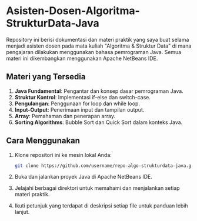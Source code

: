 # Asisten-Dosen-Algoritma-StrukturData-Java
Repository ini berisi dokumentasi dan materi praktik yang saya buat selama menjadi asisten dosen pada mata kuliah "Algoritma & Struktur Data" di mana pengajaran dilakukan menggunakan bahasa pemrograman Java. Semua materi ini dikembangkan menggunakan Apache NetBeans IDE.

## Materi yang Tersedia

1. **Java Fundamental**: Pengantar dan konsep dasar pemrograman Java.
2. **Struktur Kontrol**: Implementasi if-else dan switch-case.
3. **Pengulangan**: Penggunaan for loop dan while loop.
4. **Input-Output**: Penerimaan input dan tampilan output.
5. **Array**: Pemahaman dan penerapan array.
6. **Sorting Algorithms**: Bubble Sort dan Quick Sort dalam konteks Java.

## Cara Menggunakan

1. Klone repositori ini ke mesin lokal Anda:

    ```bash
    git clone https://github.com/username/repo-algo-strukturdata-java.git
    ```

2. Buka dan jalankan proyek Java di Apache NetBeans IDE.

3. Jelajahi berbagai direktori untuk memahami dan menjalankan setiap materi praktik.

4. Ikuti petunjuk yang terdapat di deskripsi setiap file untuk panduan lebih lanjut.
